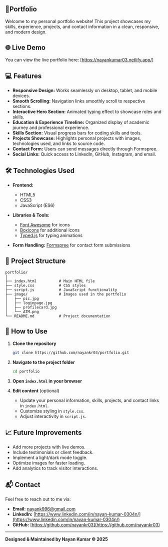 ## 🚀Portfolio

Welcome to my personal portfolio website! This project showcases my skills, experience, projects, and contact information in a clean, responsive, and modern design.

## 🌐 Live Demo

You can view the live portfolio here: [https://nayankumar03.netlify.app/]

## 💻 Features

* **Responsive Design:** Works seamlessly on desktop, tablet, and mobile devices.
* **Smooth Scrolling:** Navigation links smoothly scroll to respective sections.
* **Interactive Hero Section:** Animated typing effect to showcase roles and skills.
* **Education & Experience Timeline:** Organized display of academic journey and professional experience.
* **Skills Section:** Visual progress bars for coding skills and tools.
* **Projects Showcase:** Highlights personal projects with images, technologies used, and links to source code.
* **Contact Form:** Users can send messages directly through Formspree.
* **Social Links:** Quick access to LinkedIn, GitHub, Instagram, and email.

## 🛠 Technologies Used

* **Frontend:**

  * HTML5
  * CSS3
  * JavaScript (ES6)
* **Libraries & Tools:**

  * [Font Awesome](https://fontawesome.com/) for icons
  * [Boxicons](https://boxicons.com/) for additional icons
  * [Typed.js](https://mattboldt.com/demos/typed-js/) for typing animations
* **Form Handling:** [Formspree](https://formspree.io/) for contact form submissions

## 📂 Project Structure

```
portfolio/
│
├── index.html          # Main HTML file
├── style.css           # CSS styles
├── script.js           # JavaScript functionality
├── image/              # Images used in the portfolio
│   ├── pic.jpg
│   ├── loginpage.jpg
│   ├── profilecard.jpg
│   └── ATM.png
└── README.md           # Project documentation
```

## 🚀 How to Use

1. **Clone the repository**

   ```bash
   git clone https://github.com/nayankr03/portfolio.git
   ```
2. **Navigate to the project folder**

   ```bash
   cd portfolio
   ```
3. **Open `index.html` in your browser**
4. **Edit content** (optional)

   * Update your personal information, skills, projects, and contact links in `index.html`.
   * Customize styling in `style.css`.
   * Adjust interactivity in `script.js`.

## 📈 Future Improvements

* Add more projects with live demos.
* Include testimonials or client feedback.
* Implement a light/dark mode toggle.
* Optimize images for faster loading.
* Add analytics to track visitor interactions.

## 📬 Contact

Feel free to reach out to me via:

* **Email:** [nayank996@gmail.com](mailto:nayank996@gmail.com)
* **LinkedIn:** [https://www.linkedin.com/in/nayan-kumar-0304n/](https://www.linkedin.com/in/nayan-kumar-0304n/)
* **GitHub:** [https://github.com/nayankr03](https://github.com/nayankr03)

---

**Designed & Maintained by Nayan Kumar © 2025**


